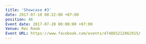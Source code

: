 ```yaml
---
title: 'Showcase #3'
date: 2017-07-10 08:22:00 +07:00
position: 46
Event date: 2017-07-20 00:00:00 +07:00
Venue: Rec Room
Event URL: https://www.facebook.com/events/474865212862915/
---
```


